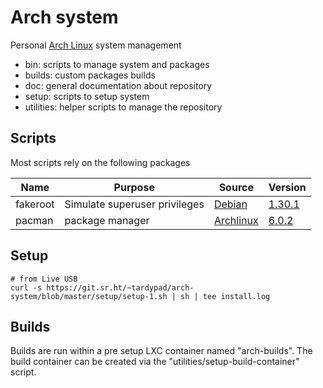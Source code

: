 # Arch system

Personal [Arch Linux](https://www.archlinux.org/) system management

- bin: scripts to manage system and packages
- builds: custom packages builds
- doc: general documentation about repository
- setup: scripts to setup system
- utilities: helper scripts to manage the repository


## Scripts

Most scripts rely on the following packages

| Name        | Purpose                          | Source                                                                            | Version                                                                                                     |
|-------------|----------------------------------|-----------------------------------------------------------------------------------|-------------------------------------------------------------------------------------------------------------|
| fakeroot    | Simulate superuser privileges    | [Debian](http://debian.backend.mirrors.debian.org/debian/pool/main/f/fakeroot)    | [1.30.1](http://debian.backend.mirrors.debian.org/debian/pool/main/f/fakeroot/fakeroot_1.30.1.orig.tar.gz)  |
| pacman      | package manager                  | [Archlinux](https://git.archlinux.org/pacman.git)                                 | [6.0.2](https://git.archlinux.org/pacman.git/tag/?h=v6.0.2)                                                 |



## Setup

```shell
# from Live USB
curl -s https://git.sr.ht/~tardypad/arch-system/blob/master/setup/setup-1.sh | sh | tee install.log
```


## Builds

Builds are run within a pre setup LXC container named "arch-builds".
The build container can be created via the "utilities/setup-build-container" script.
